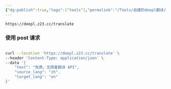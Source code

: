 ```yaml
---
{"dg-publish":true,"tags":["tools"],"permalink":"/Tools/自建的deepl翻译/","dgPassFrontmatter":true}
---
```



```bash
https://deepl.z23.cc/translate
```

### 使用 post 请求

```bash

curl --location 'https://deepl.z23.cc/translate' \
--header 'Content-Type: application/json' \
--data '{
    "text": "免费，无限量翻译 API",
    "source_lang": "zh",
    "target_lang": "en"
}'
```

